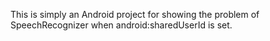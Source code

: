 This is simply an Android project for showing the problem of SpeechRecognizer when android:sharedUserId is set.
